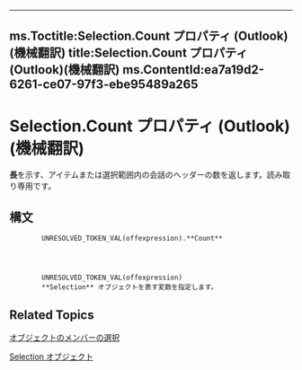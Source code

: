 

---
ms.Toctitle:Selection.Count プロパティ (Outlook)(機械翻訳)
title:Selection.Count プロパティ (Outlook)(機械翻訳)
ms.ContentId:ea7a19d2-6261-ce07-97f3-ebe95489a265
---
# Selection.Count プロパティ (Outlook)(機械翻訳)




**長**を示す、アイテムまたは選択範囲内の会話のヘッダーの数を返します。読み取り専用です。

## 構文

            UNRESOLVED_TOKEN_VAL(offexpression).**Count**




            UNRESOLVED_TOKEN_VAL(offexpression)
            **Selection** オブジェクトを表す変数を指定します。



## Related Topics

[オブジェクトのメンバーの選択](c79922d4-aa76-ff48-f163-8161fa1ae0a8.md)

[Selection オブジェクト](0b06a3ce-0445-db8f-e6e8-bb7bd469c50f.md)




